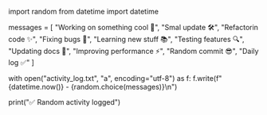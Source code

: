 import random
from datetime import datetime

messages = [
    "Working on something cool 🚀",
    "Smal update 🛠",
    "Refactorin code ✨",
    "Fixing bugs 🐛",
    "Learning new stuff 📚",
    "Testing features 🔍",
    "Updating docs 📄",
    "Improving performance ⚡",
    "Random commit 😎",
    "Daily log ✅"
]

with open("activity_log.txt", "a", encoding="utf-8") as f:
    f.write(f"{datetime.now()} - {random.choice(messages)}\n")

print("✅ Random activity logged")

